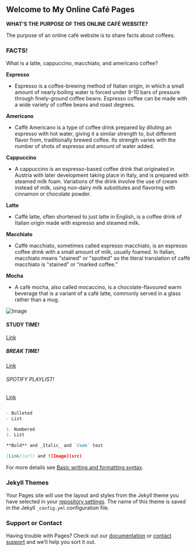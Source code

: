 ## Welcome to My Online Café Pages

**WHAT'S THE PURPOSE OF THIS ONLINE CAFÉ WEBSITE?**

The purpose of an online café website is to share facts about coffees. 



### FACTS!

What is a latte, cappuccino, macchiato, and americano coffee?

**Espresso**
- Espresso is a coffee-brewing method of Italian origin, in which a small amount of nearly boiling water is forced under 9-10 bars of pressure through finely-ground coffee beans. Espresso coffee can be made with a wide variety of coffee beans and roast degrees.

**Americano**
- Caffè Americano is a type of coffee drink prepared by diluting an espresso with hot water, giving it a similar strength to, but different flavor from, traditionally brewed coffee. Its strength varies with the number of shots of espresso and amount of water added.

**Cappuccino**
- A cappuccino is an espresso-based coffee drink that originated in Austria with later development taking place in Italy, and is prepared with steamed milk foam. Variations of the drink involve the use of cream instead of milk, using non-dairy milk substitutes and flavoring with cinnamon or chocolate powder.

**Latte**
- Caffè latte, often shortened to just latte in English, is a coffee drink of Italian origin made with espresso and steamed milk.

**Macchiato**
- Caffè macchiato, sometimes called espresso macchiato, is an espresso coffee drink with a small amount of milk, usually foamed. In Italian, macchiato means "stained" or "spotted" so the literal translation of caffè macchiato is "stained” or “marked coffee.”

**Mocha**
- A café mocha, also called mocaccino, is a chocolate-flavoured warm beverage that is a variant of a café latte, commonly served in a glass rather than a mug.


![Image](https://coffeedorks.com/wp-content/uploads/2019/02/americano-vs-latte-.jpg)


#### STUDY TIME!

[Link](https://youtu.be/wN-mZtbX2Pg)


##### BREAK TIME!

[Link](https://youtu.be/tuVa27WISyo)


###### SPOTIFY PLAYLIST!

[Link](https://open.spotify.com/playlist/1VpzWBqKazwQrBp9bfVX9E?si=317f628266ca4364)



```markdown

- Bulleted
- List

1. Numbered
2. List

**Bold** and _Italic_ and `Code` text

[Link](url) and ![Image](src)
```

For more details see [Basic writing and formatting syntax](https://docs.github.com/en/github/writing-on-github/getting-started-with-writing-and-formatting-on-github/basic-writing-and-formatting-syntax).

### Jekyll Themes

Your Pages site will use the layout and styles from the Jekyll theme you have selected in your [repository settings](https://github.com/lmscedu/LaysWebsite/settings/pages). The name of this theme is saved in the Jekyll `_config.yml` configuration file.

### Support or Contact

Having trouble with Pages? Check out our [documentation](https://docs.github.com/categories/github-pages-basics/) or [contact support](https://support.github.com/contact) and we’ll help you sort it out.
